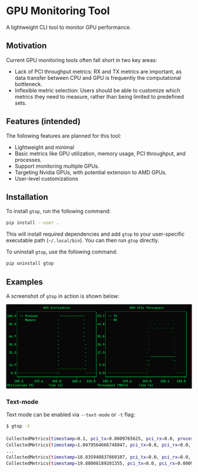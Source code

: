 # GPU Monitoring Tool
A lightweight CLI tool to monitor GPU performance.

## Motivation
Current GPU monitoring tools often fall short in two key areas:

* Lack of PCI throughput metrics: RX and TX metrics are important, as data transfer between CPU and GPU is frequently the computational bottleneck.
* Inflexible metric selection: Users should be able to customize which metrics they need to measure, rather than being limited to predefined sets.

## Features (intended)
The following features are planned for this tool:

* Lightweight and minimal
* Basic metrics like GPU utilization, memory usage, PCI throughput, and processes. 
* Support monitoring multiple GPUs. 
* Targeting Nvidia GPUs, with potential extension to AMD GPUs.
* User-level customizations 

## Installation
To install `gtop`, run the following command:
```bash
pip install --user .
```
This will install required dependencies and add `gtop` to your user-specific executable path (`~/.local/bin`). 
You can then run `gtop` directly.

To uninstall `gtop`, use the following command:
```bash
pip uninstall gtop
```

## Examples
A screenshot of `gtop` in action is shown below:

<img src="docs/images/screenshot.png" alt="demo screemshot" width="700"/>

### Text-mode
Text mode can be enabled via `--text-mode` or `-t` flag:
```bash
$ gtop -t

CollectedMetrics(timestamp=0.1, pci_tx=0.0009765625, pci_rx=0.0, process=0, memory=3.2519531249999996)
CollectedMetrics(timestamp=1.0479564666748047, pci_tx=0.0, pci_rx=0.0, process=0, memory=3.2519531249999996)
...
CollectedMetrics(timestamp=18.835940837860107, pci_tx=0.0, pci_rx=0.0, process=100, memory=4.287109375)
CollectedMetrics(timestamp=19.88008189201355, pci_tx=0.0, pci_rx=0.0009765625, process=100, memory=4.287109375)
```